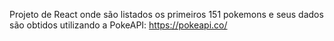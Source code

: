 Projeto de React onde são listados os primeiros 151 pokemons e seus dados são obtidos utilizando a PokeAPI: https://pokeapi.co/
